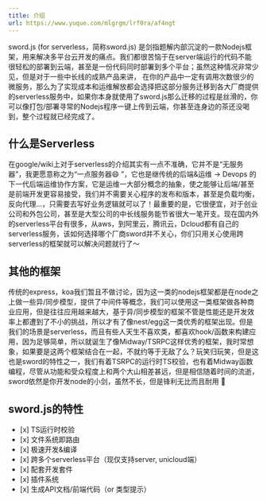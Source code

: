 ```yaml
---
title: 介绍
url: https://www.yuque.com/mlgrgm/lrf0ra/af4ngt
---
```


sword.js (for serverless，简称sword.js) 是剑指题解内部沉淀的一款Nodejs框架，用来解决多平台云开发的痛点。我们都很苦恼于在server端运行的代码不能很轻松的部署到云端，甚至是一份代码同时部署到多个平台；虽然这种情况非常少见，但是对于一些中长线的成熟产品来讲， 在你的产品中一定有调用次数很少的微服务，那么为了实现成本和运维解放都会选择把这部分服务迁移到各大厂商提供的serverless服务中，如果你本身就使用了sword.js那么迁移的过程是丝滑的，你可以像打包/部署寻常的Nodejs程序一键上传到云端，你甚至连身边的茶还没喝到，整个过程就已经完成了。

<a name="uVjUN"></a>

## 什么是Serverless

在google/wiki上对于serverless的介绍其实有一点不准确，它并不是“无服务器”，我更愿意称之为“一点服务器😄  ”，它也是继传统的后端&运维 -> Devops 的下一代后端运维协作方案，它是运维一大部分概念的抽象，使之能够让后端/甚至是前端开发更容易接受，我们并不需要关心程序的发布和版本，甚至是负载均衡，反向代理...，只需要去写好业务逻辑就可以了！最重要的是，它很便宜，对于创业公司和外包公司，甚至是大型公司的中长线服务能节省很大一笔开支。现在国内外的serverless平台有很多，从aws，到阿里云，腾讯云，Dcloud都有自己的serverless服务，该如何选择哪个厂商sword并不关心，你们只用关心使用跨serverless的框架就可以解决问题就行了～

<a name="szSWC"></a>

## 其他的框架

传统的express，koa我们暂且不做讨论，因为这一类的nodejs框架都是在node之上做一些异/同步模型，提供了中间件等概念，我们可以使用这一类框架做各种商业应用，但是往往应用越来越大，基于异/同步模型的框架不管是性能还是开发效率上都遭到了不小的挑战，所以才有了像nest/egg这一类优秀的框架出现。但是我们的场景是serverless，而且有些人天生不喜欢类，都喜欢hook/函数来构建应用，因为足够简单，所以就诞生了像Midway/TSRPC这样优秀的框架，我时常想象，如果要是这两个框架结合在一起，不就约等于无敌了么？玩笑归玩笑，但是这也是sword的特性之一，我们有着TSRPC的运行时TS校验，也有着Midway函数编程，尽管从功能和受众程度上和两个大山相差甚远，但是相信随着时间的流逝，sword依然是你开发node的小剑，虽然不长，但是锋利无比而且耐用 🥷

<a name="mmYb8"></a>

## sword.js的特性

- \[x] TS运行时校验
- \[x] 文件系统即路由
- \[x] 极速开发&编译
- \[x] 跨多个serverless平台（现仅支持server, unicloud端）
- \[x] 配套开发套件
- \[x] 插件系统
- \[x] 生成API文档/前端代码（or 类型提示）

